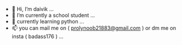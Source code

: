 - 👋 Hi, I’m daivik                                                                  ...
- 🌱 I’m currently a school student                                                  ...
- 🥱 currently learning python                                                       ... 
- 📫 you can mail me on ( prolynoob21883@gmail.com ) or dm me on insta ( badass176 ) ...
